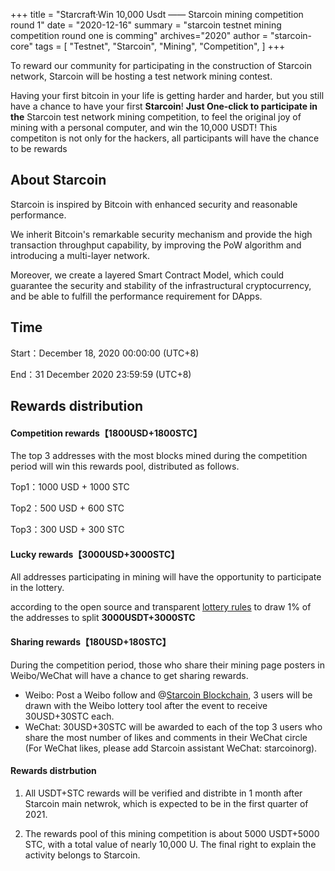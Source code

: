 +++
title = "Starcraft·Win 10,000 Usdt  ——  Starcoin mining competition round 1"
date = "2020-12-16"
summary = "starcoin testnet mining competition round one is comming"
archives="2020"
author = "starcoin-core"
tags = [
    "Testnet",
    "Starcoin",
	"Mining",
	"Competition",
]
+++

To reward our community for participating in the construction of Starcoin network, Starcoin will be hosting a test network mining contest.

Having your first bitcoin in your life is getting harder and harder, but you still have a chance to have your first **Starcoin**! **Just One-click to participate in the** Starcoin test network mining competition, to feel the original joy of mining with a personal computer, and win the 10,000 USDT! This competiton is not only for the hackers, all participants will have the chance to be rewards

## About Starcoin
Starcoin is inspired by Bitcoin with enhanced security and reasonable performance.

We inherit Bitcoin's remarkable security mechanism and provide the high transaction throughput capability, by improving the PoW algorithm and introducing a multi-layer network.

Moreover, we create a layered Smart Contract Model, which could guarantee the security and stability of the infrastructural cryptocurrency, and be able to fulfill the performance requirement for DApps.


## Time
Start：December 18, 2020 00:00:00 (UTC+8)

End：31 December 2020 23:59:59 (UTC+8)

## Rewards distribution
#### Competition rewards【1800USD+1800STC】
The top 3 addresses with the most blocks mined during the competition period will win this rewards pool, distributed as follows.

Top1：1000 USD + 1000 STC

Top2：500 USD + 600 STC

Top3：300 USD + 300 STC

#### Lucky rewards【3000USD+3000STC】
All addresses participating in mining will have the opportunity to participate in the lottery.

according to the open source and transparent [lottery rules](https://github.com/starcoinorg/stcmint-fight) to draw 1% of the addresses to split **3000USDT+3000STC**

#### Sharing rewards【180USD+180STC】
During the competition period, those who share their mining page posters in Weibo/WeChat will have a chance to get sharing rewards.

+ Weibo: Post a Weibo follow and @[Starcoin Blockchain](https://weibo.com/u/7480684466), 3 users will be drawn with the Weibo lottery tool after the event to receive 30USD+30STC each.
+ WeChat: 30USD+30STC will be awarded to each of the top 3 users who share the most number of likes and comments in their WeChat circle (For WeChat likes, please add Starcoin assistant WeChat: starcoinorg).

#### Rewards distrbution
1. All USDT+STC rewards will be verified and distribte in 1 month after Starcoin main netwrok, which is expected to be in the first quarter of 2021.

2. The rewards pool of this mining competition is about 5000 USDT+5000 STC, with a total value of nearly 10,000 U. The final right to explain the activity belongs to Starcoin.
